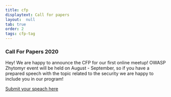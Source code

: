 ```yaml
---
title: cfp 
displaytext: Call for papers
layout:  null
tab: true
order: 2
tags: cfp-tag
---
```


### Call For Papers 2020

Hey! We are happy to announce the CFP for our first online meetup! OWASP Zhytomyr event will be held on August - September, so if you have a prepared speech with the topic related to the security we are happy to include you in our program!

[Submit your speach here](https://docs.google.com/forms/d/1huVxfvbYOhxWrLuWNUZ9sJKpALdGmqs8gDW3eUZRQBo/edit)
